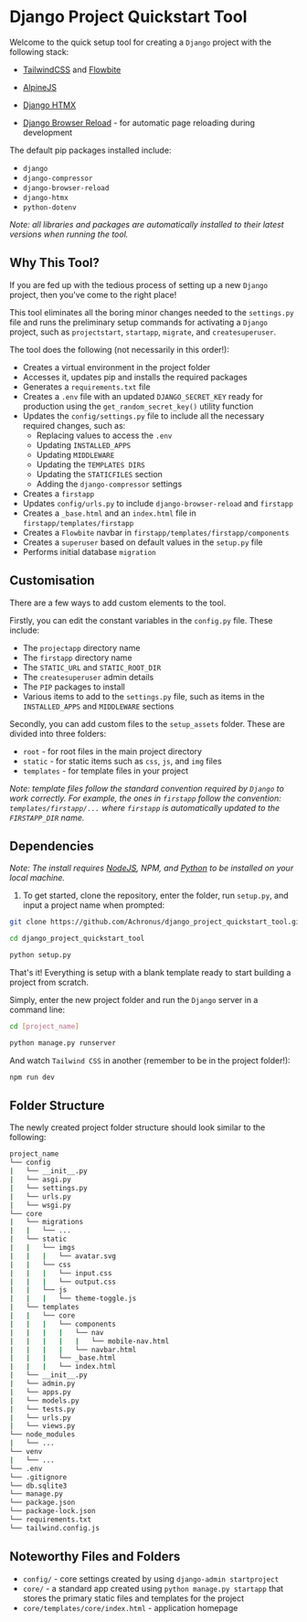# Django Project Quickstart Tool

Welcome to the quick setup tool for creating a `Django` project with the following stack:

- [TailwindCSS](https://tailwindcss.com/) and [Flowbite](https://flowbite.com/)
- [AlpineJS](https://alpinejs.dev/)

- [Django HTMX](https://github.com/adamchainz/django-htmx)
- [Django Browser Reload](https://github.com/adamchainz/django-browser-reload) - for automatic page reloading during development

The default pip packages installed include:

- `django`
- `django-compressor`
- `django-browser-reload`
- `django-htmx`
- `python-dotenv`

_Note: all libraries and packages are automatically installed to their latest versions when running the tool._

## Why This Tool?

If you are fed up with the tedious process of setting up a new `Django` project, then you've come to the right place!

This tool eliminates all the boring minor changes needed to the `settings.py` file and runs the preliminary setup commands for activating a `Django` project, such as `projectstart`, `startapp`, `migrate`, and `createsuperuser`.

The tool does the following (not necessarily in this order!):

- Creates a virtual environment in the project folder
- Accesses it, updates pip and installs the required packages
- Generates a `requirements.txt` file
- Creates a `.env` file with an updated `DJANGO_SECRET_KEY` ready for production using the `get_random_secret_key()` utility function
- Updates the `config/settings.py` file to include all the necessary required changes, such as:
  - Replacing values to access the `.env`
  - Updating `INSTALLED_APPS`
  - Updating `MIDDLEWARE`
  - Updating the `TEMPLATES DIRS`
  - Updating the `STATICFILES` section
  - Adding the `django-compressor` settings
- Creates a `firstapp`
- Updates `config/urls.py` to include `django-browser-reload` and `firstapp`
- Creates a `_base.html` and an `index.html` file in `firstapp/templates/firstapp`
- Creates a `Flowbite` navbar in `firstapp/templates/firstapp/components`
- Creates a `superuser` based on default values in the `setup.py` file
- Performs initial database `migration`

## Customisation

There are a few ways to add custom elements to the tool.

Firstly, you can edit the constant variables in the `config.py` file. These include:

- The `projectapp` directory name
- The `firstapp` directory name
- The `STATIC_URL` and `STATIC_ROOT_DIR`
- The `createsuperuser` admin details
- The `PIP` packages to install
- Various items to add to the `settings.py` file, such as items in the `INSTALLED_APPS` and `MIDDLEWARE` sections

Secondly, you can add custom files to the `setup_assets` folder. These are divided into three folders:

- `root` - for root files in the main project directory
- `static` - for static items such as `css`, `js`, and `img` files
- `templates` - for template files in your project

_Note: template files follow the standard convention required by `Django` to work correctly. For example, the ones in `firstapp` follow the convention: `templates/firstapp/...` where `firstapp` is automatically updated to the `FIRSTAPP_DIR` name._

## Dependencies

_Note: The install requires [NodeJS](https://nodejs.org/en), NPM, and [Python](https://www.python.org/downloads/) to be installed on your local machine._

1. To get started, clone the repository, enter the folder, run `setup.py`, and input a project name when prompted:

```bash
git clone https://github.com/Achronus/django_project_quickstart_tool.git
```

```bash
cd django_project_quickstart_tool
```

```bash
python setup.py
```

That's it! Everything is setup with a blank template ready to start building a project from scratch.

Simply, enter the new project folder and run the `Django` server in a command line:

```bash
cd [project_name]
```

```bash
python manage.py runserver
```

And watch `Tailwind CSS` in another (remember to be in the project folder!):

```bash
npm run dev
```

## Folder Structure

The newly created project folder structure should look similar to the following:

```bash
project_name
└── config
|   └── __init__.py
|   └── asgi.py
|   └── settings.py
|   └── urls.py
|   └── wsgi.py
└── core
|   └── migrations
|   |   └── ...
|   └── static
|   |   └── imgs
|   |   |   └── avatar.svg
|   |   └── css
|   |   |   └── input.css
|   |   |   └── output.css
|   |   └── js
|   |   |   └── theme-toggle.js
|   └── templates
|   |   └── core
|   |   |   └── components
|   |   |   |   └── nav
|   |   |   |   |   └── mobile-nav.html
|   |   |   |   └── navbar.html
|   |   |   └── _base.html
|   |   |   └── index.html
|   └── __init__.py
|   └── admin.py
|   └── apps.py
|   └── models.py
|   └── tests.py
|   └── urls.py
|   └── views.py
└── node_modules
|   └── ...
└── venv
|   └── ...
└── .env
└── .gitignore
└── db.sqlite3
└── manage.py
└── package.json
└── package-lock.json
└── requirements.txt
└── tailwind.config.js
```

## Noteworthy Files and Folders

- `config/` - core settings created by using `django-admin startproject`
- `core/` - a standard app created using `python manage.py startapp` that stores the primary static files and templates for the project
- `core/templates/core/index.html` - application homepage
